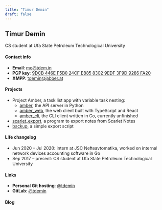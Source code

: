 ```yaml
---
title: "Timur Demin"
draft: false
---
```


## Timur Demin

CS student at Ufa State Petroleum Technological University

#### Contact info

* **Email**: me@tdem.in
* **PGP key**: [9DCB 446E F5B0 24CF E885 8302 9EDF 3F9D 9286 FA20](/pgp.asc)
* **XMPP**: [tdemin@jabber.at](xmpp:tdemin@jabber.at)

#### Projects

* Project Amber, a task list app with variable task nesting:
    + [amber][amber], the API server in Python
    + [amber_web][amber_web], the web client built with TypeScript and React
    + [amber_cli][amber_cli], the CLI client written in Go, currently unfinished
* [scarlet_export][scarlet_export], a program to export notes from Scarlet Notes
* [backup][backup], a simple export script

[amber]: https://git.tdem.in/tdemin/amber
[amber_web]: https://git.tdem.in/tdemin/amber_web
[amber_cli]: https://git.tdem.in/tdemin/amber_cli
[scarlet_export]: https://git.tdem.in/tdemin/scarlet_export
[backup]: https://git.tdem.in/tdemin/backup

#### Life changelog

* Jun 2020 &ndash; Jul 2020: intern at JSC Nefteavtomatika, worked on internal network devices accounting software in Go
* Sep 2017 &ndash; present: CS student at Ufa State Petroleum Technological University

#### Links

* **Personal Git hosting**: [@tdemin](https://git.tdem.in/tdemin)
* **GitLab**: [@tdemin](https://gitlab.com/tdemin)

#### Blog
